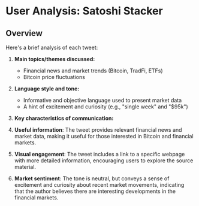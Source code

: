 # User Analysis: Satoshi Stacker

## Overview

Here's a brief analysis of each tweet:

1. **Main topics/themes discussed:**
	* Financial news and market trends (Bitcoin, TradFi, ETFs)
	* Bitcoin price fluctuations
2. **Language style and tone:**
	* Informative and objective language used to present market data
	* A hint of excitement and curiosity (e.g., "single week" and "$95k")
3. **Key characteristics of communication:**

1. **Useful information**: The tweet provides relevant financial news and market data, making it useful for those interested in Bitcoin and financial markets.
2. **Visual engagement**: The tweet includes a link to a specific webpage with more detailed information, encouraging users to explore the source material.
3. **Market sentiment**: The tone is neutral, but conveys a sense of excitement and curiosity about recent market movements, indicating that the author believes there are interesting developments in the financial markets.